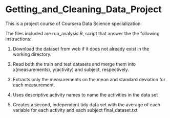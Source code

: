 # Getting_and_Cleaning_Data_Project
This is a project course of Coursera Data Science specialization 

The files included are run_analysis.R, script that answer the the following instructions:

1. Download the dataset from web if it does not already exist in the working directory.

2. Read both the train and test datasets and merge them into x(measurements), y(activity) and subject, respectively.

3. Extracts only the measurements on the mean and standard deviation for each measurement.

4. Uses descriptive activity names to name the activities in the data set

5. Creates a second, independent tidy data set with the average of each variable for each activity and each subject final_dataset.txt